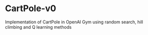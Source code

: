 # CartPole-v0
Implementation of CartPole in OpenAI Gym using random search, hill climbing and Q learning methods
